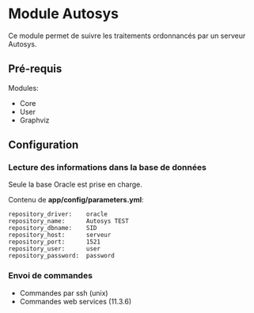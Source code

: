 Module Autosys
==============

Ce module permet de suivre les traitements ordonnancés par un serveur Autosys.

Pré-requis
----------

Modules:
- Core
- User
- Graphviz

Configuration
-------------

### Lecture des informations dans la base de données

Seule la base Oracle est prise en charge.

Contenu de **app/config/parameters.yml**:

    repository_driver:    oracle
    repository_name:      Autosys TEST
    repository_dbname:    SID
    repository_host:      serveur
    repository_port:      1521
    repository_user:      user
    repository_password:  password

### Envoi de commandes

- Commandes par ssh (unix)
- Commandes web services (11.3.6)


